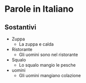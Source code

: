 
# Parole in Italiano

## Sostantivi
* Zuppa
    * La zuppa e calda
* Ristorante
    * Gli uomini sono nel ristorante
* Squalo
    * Lo squalo mangio le pesche
* uomini
    * Gli uomini mangiano colazione